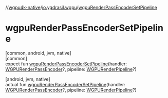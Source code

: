 //[wgpu4k-native](../../index.md)/[io.ygdrasil.wgpu](index.md)/[wgpuRenderPassEncoderSetPipeline](wgpu-render-pass-encoder-set-pipeline.md)

# wgpuRenderPassEncoderSetPipeline

[common, android, jvm, native]\
[common]\
expect fun [wgpuRenderPassEncoderSetPipeline](wgpu-render-pass-encoder-set-pipeline.md)(handler: [WGPURenderPassEncoder](-w-g-p-u-render-pass-encoder/index.md)?, pipeline: [WGPURenderPipeline](-w-g-p-u-render-pipeline/index.md)?)

[android, jvm, native]\
actual fun [wgpuRenderPassEncoderSetPipeline](wgpu-render-pass-encoder-set-pipeline.md)(handler: [WGPURenderPassEncoder](-w-g-p-u-render-pass-encoder/index.md)?, pipeline: [WGPURenderPipeline](-w-g-p-u-render-pipeline/index.md)?)